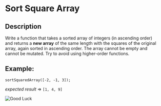 # Sort Square Array

## Description

Write a function that takes a sorted array of integers (in ascending order) and returns a **new array** of the same length with the squares of the original array, again sorted in ascending order.
The array cannot be empty and cannot be mutated. Try to avoid using higher-order functions.


**Example:**
------------------------------------------
`sortSquaredArray([-2, -1, 3]);`

_expected result_ => `[1, 4, 9]`

![Good Luck](https://giphy.com/stickers/good-luck-svXPxNNF0FwaraioHn)
